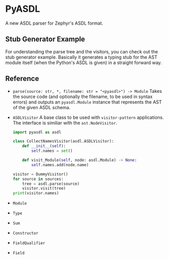 # PyASDL

A new ASDL parser for Zephyr's ASDL format.

## Stub Generator Example
For understanding the parse tree and the visitors, you can check out 
the stub generator example. Basically it generates a typing stub for
the AST module itself (when the Python's ASDL is given) in a straight
forward way.

## Reference
- `parse(source: str, *, filename: str = "<pyasdl>") -> Module`
    Takes the source code (and optionally the filename, to be used in
    syntax errors) and outputs an `pyasdl.Module` instance that
    represents the AST of the given ASDL schema.

- `ASDLVisitor`
    A base class to be used with `visitor-pattern` applications. The
    interface is similiar with the `ast.NodeVisitor`.
    
    ```py
    import pyasdl as asdl

    class CollectNamesVisitor(asdl.ASDLVisitor):
        def __init__(self):
            self.names = set()

        def visit_Module(self, node: asdl.Module) -> None:
            self.names.add(node.name)

    visitor = DummyVisitor()
    for source in sources:
        tree = asdl.parse(source)
        visitor.visit(tree)
    print(visitor.names)
    ```

- `Module`
- `Type`
- `Sum`
- `Constructor`
- `FieldQualifier`
- `Field`
